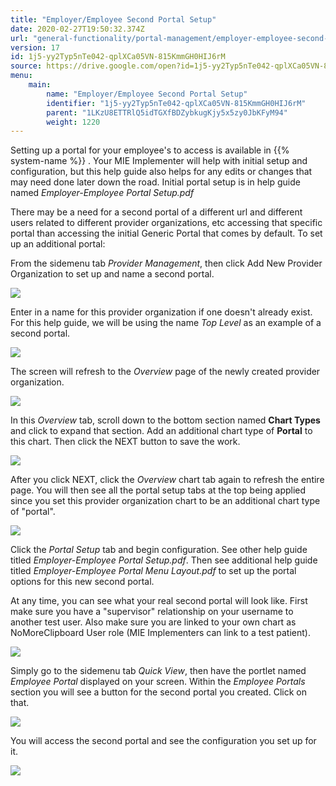 ```yaml
---
title: "Employer/Employee Second Portal Setup"
date: 2020-02-27T19:50:32.374Z
url: "general-functionality/portal-management/employer-employee-second-portal-setup.html"
version: 17
id: 1j5-yy2Typ5nTe042-qplXCa05VN-815KmmGH0HIJ6rM
source: https://drive.google.com/open?id=1j5-yy2Typ5nTe042-qplXCa05VN-815KmmGH0HIJ6rM
menu:
    main:
        name: "Employer/Employee Second Portal Setup"
        identifier: "1j5-yy2Typ5nTe042-qplXCa05VN-815KmmGH0HIJ6rM"
        parent: "1LKzU8ETTRlQ5idTGXfBDZybkugKjy5x5zy0JbKFyM94"
        weight: 1220
---
```

Setting up a portal for your employee's to access is available in {{% system-name %}} . Your MIE Implementer will help with initial setup and configuration, but this help guide also helps for any edits or changes that may need done later down the road. Initial portal setup is in help guide named *Employer-Employee Portal Setup.pdf*

There may be a need for a second portal of a different url and different users related to different provider organizations, etc accessing that specific portal than accessing the initial Generic Portal that comes by default. To set up an additional portal:

From the sidemenu tab *Provider Management*, then click Add New Provider Organization to set up and name a second portal.

![](../../external_files/eaae3f6c48a8855de8ffb03be5aa52ae.png)

Enter in a name for this provider organization if one doesn't already exist. For this help guide, we will be using the name *Top Level* as an example of a second portal.

![](../../external_files/0cac0aa2a5a647cb10558b1445f0aa46.png)

The screen will refresh to the *Overview* page of the newly created provider organization.

![](../../external_files/ac45cb9c667302902761dc0445876758.png)

In this *Overview* tab, scroll down to the bottom section named **Chart Types** and click to expand that section. Add an additional chart type of **Portal** to this chart. Then click the NEXT button to save the work.

![](../../external_files/b75f6d0129c09f3d64ce94473d30ea4d.png)

After you click NEXT, click the *Overview* chart tab again to refresh the entire page. You will then see all the portal setup tabs at the top being applied since you set this provider organization chart to be an additional chart type of "portal".

![](../../external_files/70a11604239294aeaf788bfc78347c2c.png)

Click the *Portal Setup* tab and begin configuration. See other help guide titled *Employer-Employee Portal Setup.pdf*. Then see additional help guide titled *Employer-Employee Portal Menu Layout.pdf* to set up the portal options for this new second portal.

At any time, you can see what your real second portal will look like. First make sure you have a "supervisor" relationship on your username to another test user. Also make sure you are linked to your own chart as NoMoreClipboard User role (MIE Implementers can link to a test patient).

![](../../external_files/3bbe66214790e0f74ad3dbf345f29b2b.png)

Simply go to the sidemenu tab *Quick View*, then have the portlet named *Employee Portal* displayed on your screen. Within the *Employee Portals* section you will see a button for the second portal you created. Click on that.

![](../../external_files/0f5219d37c0d7341261cf22fc3fc0437.png)

You will access the second portal and see the configuration you set up for it.

![](../../external_files/35803cb674f85db0e1b81ca5350f82de.png)

